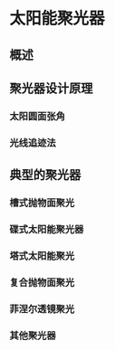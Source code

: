# 太阳能聚光器

## 概述

## 聚光器设计原理

### 太阳圆面张角

### 光线追迹法

## 典型的聚光器

### 槽式抛物面聚光

### 碟式太阳能聚光器

### 塔式太阳能聚光

### 复合抛物面聚光

### 菲涅尔透镜聚光

### 其他聚光器